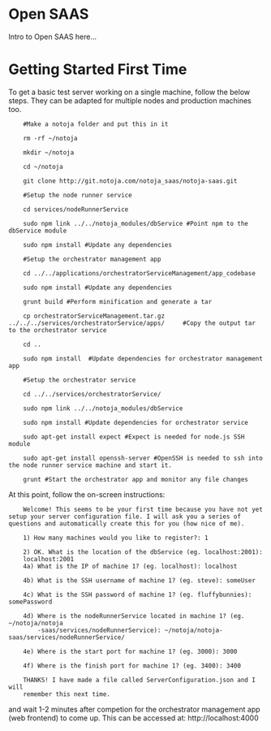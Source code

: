 # Open SAAS

Intro to Open SAAS here...

# Getting Started First Time

To get a basic test server working on a single machine, follow the below steps. They can be adapted for multiple nodes and production machines too.

		#Make a notoja folder and put this in it

		rm -rf ~/notoja

		mkdir ~/notoja

		cd ~/notoja

		git clone http://git.notoja.com/notoja_saas/notoja-saas.git

		#Setup the node runner service

		cd services/nodeRunnerService

		sudo npm link ../../notoja_modules/dbService #Point npm to the dbService module

		sudo npm install #Update any dependencies

		#Setup the orchestrator management app

		cd ../../applications/orchestratorServiceManagement/app_codebase

		sudo npm install #Update any dependencies

		grunt build #Perform minification and generate a tar

		cp orchestratorServiceManagement.tar.gz ../../../services/orchestratorService/apps/		#Copy the output tar to the orchestrator service

		cd ..

		sudo npm install  #Update dependencies for orchestrator management app

		#Setup the orchestrator service

		cd ../../services/orchestratorService/

		sudo npm link ../../notoja_modules/dbService

		sudo npm install #Update dependencies for orchestrator service

		sudo apt-get install expect #Expect is needed for node.js SSH module

		sudo apt-get install openssh-server #OpenSSH is needed to ssh into the node runner service machine and start it.

		grunt #Start the orchestrator app and monitor any file changes

At this point, follow the on-screen instructions:

		Welcome! This seems to be your first time because you have not yet setup your server configuration file. I will ask you a series of questions and automatically create this for you (how nice of me).

		1) How many machines would you like to register?: 1

		2) OK. What is the location of the dbService (eg. localhost:2001): 
		localhost:2001
		4a) What is the IP of machine 1? (eg. localhost): localhost

		4b) What is the SSH username of machine 1? (eg. steve): someUser

		4c) What is the SSH password of machine 1? (eg. fluffybunnies): somePassword

		4d) Where is the nodeRunnerService located in machine 1? (eg. ~/notoja/notoja
			-saas/services/nodeRunnerService): ~/notoja/notoja-saas/services/nodeRunnerService/

		4e) Where is the start port for machine 1? (eg. 3000): 3000 

		4f) Where is the finish port for machine 1? (eg. 3400): 3400

		THANKS! I have made a file called ServerConfiguration.json and I will 
		remember this next time.



 and wait 1-2 minutes after competion for the orchestrator management app (web frontend) to come up. This can be accessed at: http://localhost:4000





